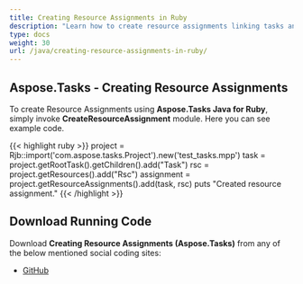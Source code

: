```yaml
---
title: Creating Resource Assignments in Ruby
description: "Learn how to create resource assignments linking tasks and resources in Microsoft Project (MPP/XML) files using Aspose.Tasks Java for Ruby."
type: docs
weight: 30
url: /java/creating-resource-assignments-in-ruby/
---
```


## **Aspose.Tasks - Creating Resource Assignments**
To create Resource Assignments using **Aspose.Tasks Java for Ruby**, simply invoke **CreateResourceAssignment** module. Here you can see example code.

{{< highlight ruby >}}
project = Rjb::import('com.aspose.tasks.Project').new('test_tasks.mpp')
task = project.getRootTask().getChildren().add("Task")
rsc = project.getResources().add("Rsc")
assignment = project.getResourceAssignments().add(task, rsc)
puts "Created resource assignment."
{{< /highlight >}}

## **Download Running Code**
Download **Creating Resource Assignments (Aspose.Tasks)** from any of the below mentioned social coding sites:

- [GitHub](https://github.com/aspose-tasks/Aspose.Tasks-for-Java/blob/master/Plugins/Aspose_Tasks_Java_for_Ruby/lib/asposetasksjava/ResourceAssignments/createresourceassignment.rb)
